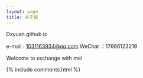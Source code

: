 ```yaml
---
layout: page
title: 关于我 
---
```


<p>
Dxyuan.github.io

e-mail : 1031163934@qq.com
WeChat ：17666123219

Welcome to exchange with me!

<p> 


{% include comments.html %}

